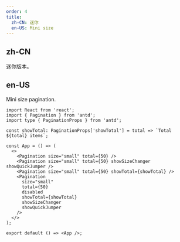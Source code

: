 ```yaml
---
order: 4
title:
  zh-CN: 迷你
  en-US: Mini size
---
```


## zh-CN

迷你版本。

## en-US

Mini size pagination.

```tsx
import React from 'react';
import { Pagination } from 'antd';
import type { PaginationProps } from 'antd';

const showTotal: PaginationProps['showTotal'] = total => `Total ${total} items`;

const App = () => (
  <>
    <Pagination size="small" total={50} />
    <Pagination size="small" total={50} showSizeChanger showQuickJumper />
    <Pagination size="small" total={50} showTotal={showTotal} />
    <Pagination
      size="small"
      total={50}
      disabled
      showTotal={showTotal}
      showSizeChanger
      showQuickJumper
    />
  </>
);

export default () => <App />;
```

<style>
#components-pagination-demo-mini .ant-pagination:not(:last-child) {
  margin-bottom: 24px;
}
</style>
